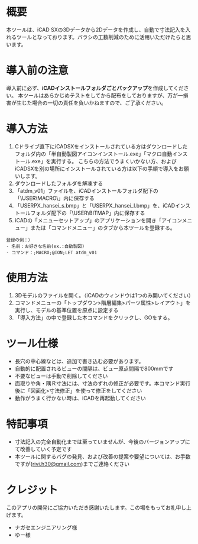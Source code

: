 # 概要
本ツールは、iCAD SXの3Dデータから2Dデータを作成し、自動で寸法記入を入れるツールとなっております。バラシの工数削減のために活用いただけたらと思います。

# 導入前の注意
導入前に必ず、**iCADインストールフォルダごとバックアップ**を作成してください。
本ツールはあらかじめテストをしてから配布をしておりますが、万が一損害が生じた場合の一切の責任を負いかねますので、ご了承ください。

# 導入方法
1. Cドライブ直下にiCADSXをインストールされている方はダウンロードしたフォルダ内の「半自動製図アイコンインストール.exe」「マクロ自動インストール.exe」を実行する。
こちらの方法でうまくいかない方、およびiCADSXを別の場所にインストールされている方は以下の手順で導入をお願いします。
  1. ダウンロードしたフォルダを解凍する
  2. 「atdm_v01」ファイルを、iCADインストールフォルダ配下の「\USER\MACRO\」内に保存する
  3. 「USERPX_hansei_s.bmp」と「USERPX_hansei_l.bmp」を、iCADインストールフォルダ配下の「\USER\BITMAP」内に保存する 
2. iCADの「メニューセットアップ」のアプリケーションを開き「アイコンメニュー」または「コマンドメニュー」のタブから本ツールを登録する。
```
登録の例：）
- 名前：お好きな名前(ex.:自動製図)
- コマンド：;MACRO;@ION;LET atdm_v01
```

# 使用方法
1. 3Dモデルのファイルを開く。（iCADのウィンドウは1つのみ開いてください）
2. コマンドメニューの「トップダウン>階層編集>パーツ属性>レイアウト」を実行し、モデルの基準位置を原点に設定する
3. 「導入方法」の中で登録した本コマンドをクリックし、GOをする。

# ツール仕様
- 長穴の中心線などは、追加で書き込む必要があります。
- 自動的に配置されるビューの間隔は、ビュー原点間隔で800mmです
- 不要なビューは手動で削除してください
- 面取りや角・隅Ｒ寸法には、寸法のずれの修正が必要です。本コマンド実行後に「図面化>寸法修正」を使って修正をしてください
- 動作がうまく行かない時は、iCADを再起動してください

# 特記事項
- 寸法記入の完全自動化までは至っていませんが、今後のバージョンアップにて改善していく予定です
- 本ツールに関するバグの発見、および改善の提案や要望については、お手数ですが(rivi.h30@gmail.com)までご連絡ください

# クレジット
このアプリの開発にご協力いただき感謝いたします。この場をもってお礼申し上げます。
- ナガセエンジニアリング様
- ゆー様